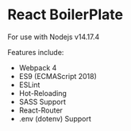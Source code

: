 # React BoilerPlate #

For use with Nodejs v14.17.4

Features include:
* Webpack 4
* ES9 (ECMAScript 2018)
* ESLint
* Hot-Reloading
* SASS Support
* React-Router
* .env (dotenv) Support